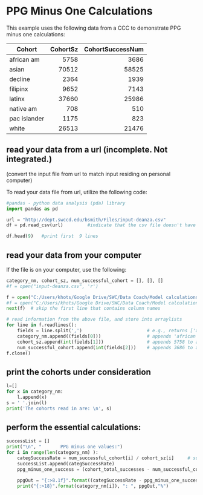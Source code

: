 # PPG Minus One Calculations

This example uses the following data from a CCC to demonstrate PPG minus one calculations:

|Cohort|CohortSz|CohortSuccessNum |
|------| --------:| ---------------:|
|african am|5758|3686|
|asian|70512|58525|
|decline|2364|1939|
|filipinx|9652|7143|
|latinx|37660|25986|
|native am|708|510|
|pac islander|1175|823|
|white|26513|21476|

## read your data from a url (incomplete. Not integrated.)
(convert the input file from url to match input residing on personal computer) 

To read your data file from url, utilize the following code:

```python
#pandas - python data analysis (pda) library 
import pandas as pd

url = "http://dept.swccd.edu/bsmith/Files/input-deanza.csv"
df = pd.read_csv(url)         #indicate that the csv file doesn't have a header row

df.head(9)   #print first  9 lines
```

## read your data from your computer
If the file is on your computer, use the following:

```python
category_nm, cohort_sz, num_successful_cohort = [], [], []
#f = open("input-deanza.csv", 'r')

f = open("C:/Users/khots/Google Drive/SWC/Data Coach/Model calculations and reports/Code/Python/input-deanza.csv", 'r')    
#f = open("C:/Users/khots/Google Drive/SWC/Data Coach/Model calculations and reports/Code/Python/input.csv", 'r')
next(f)  # skip the first line that contains column names

# read information from the above file, and store into arraylists
for line in f.readlines():
    fields = line.split(',')                        # e.g., returns ['african am', '5758', '3686\n']
    category_nm.append((fields[0]))                 # appends 'african am' to an array list
    cohort_sz.append(int(fields[1]))                # appends 5758 to an array list
    num_successful_cohort.append(int(fields[2]))    # appends 3686 to an array list
f.close()
```


## print the cohorts under consideration

```python
l=[]
for x in category_nm:
    l.append(x)
s = ' '.join(l)
print('The cohorts read in are: \n', s)
```
## perform the essential calculations:

```python
successList = []
print("\n", "       PPG minus one values:")
for i in range(len(category_nm) ):
    categSuccessRate = num_successful_cohort[i] / cohort_sz[i]     # success rate for a cohort
    successList.append(categSuccessRate)
    ppg_minus_one_success = (cohort_total_successes - num_successful_cohort[i]) / (cohort_total_size -  cohort_sz[i])

    ppgOut = "{:>8.1f}".format((categSuccessRate - ppg_minus_one_success) * 100)
    print("{:>18}".format(category_nm[i]), ": ", ppgOut,"%")
```
    
